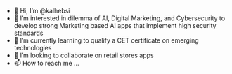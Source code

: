 - 👋 Hi, I’m @kalhebsi
- 👀 I’m interested in dilemma of AI, Digital Marketing, and Cybersecurity to develop strong Marketing based AI apps that implement high security standards  
- 🌱 I’m currently learning to qualify a CET certificate on emerging technologies 
- 💞️ I’m looking to collaborate on retail stores apps
- 📫 How to reach me ...

<!---
kalhebsi/kalhebsi is a ✨ special ✨ repository because its `README.md` (this file) appears on your GitHub profile.
You can click the Preview link to take a look at your changes.
--->
